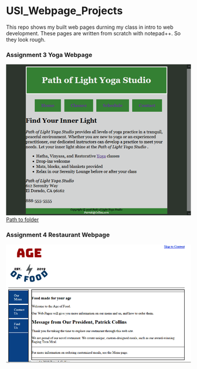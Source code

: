 # USI_Webpage_Projects
This repo shows my built web pages durning my class in intro to web development. These pages are written from scratch with notepad++. So they look rough.

### Assignment 3 Yoga Webpage
![](./SimpleYogaWebsiteGIF.gif)
[Path to folder](./CSS/ASSIGN/Assignment3_Yoga/)
### Assignment 4 Restaurant Webpage
![](./SimpleRestaurantWebsiteGIF.gif)
